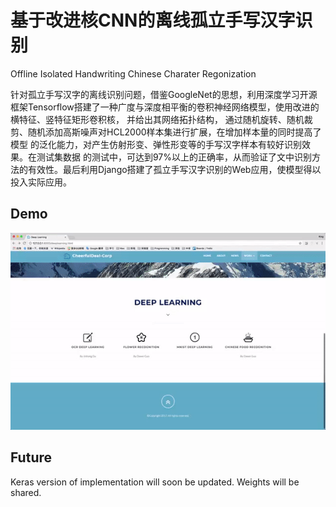 # 基于改进核CNN的离线孤立手写汉字识别
Offline Isolated Handwriting Chinese Charater Regonization

  针对孤立手写汉字的离线识别问题，借鉴GoogleNet的思想，利用深度学习开源框架Tensorflow搭建了一种广度与深度相平衡的卷积神经网络模型，使用改进的横特征、竖特征矩形卷积核，
  并给出其网络拓扑结构，
  通过随机旋转、随机裁剪、随机添加高斯噪声对HCL2000样本集进行扩展，在增加样本量的同时提高了模型
  的泛化能力，对产生仿射形变、弹性形变等的手写汉字样本有较好识别效果。在测试集数据
  的测试中，可达到97%以上的正确率，从而验证了文中识别方法的有效性。最后利用Django搭建了孤立手写汉字识别的Web应用，使模型得以投入实际应用。

## Demo
![demo](img/demo.gif "Demo")

## Future
Keras version of implementation will soon be updated.
Weights will be shared.